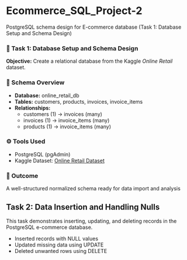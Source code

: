 # Ecommerce_SQL_Project-2
PostgreSQL schema design for E-commerce database (Task 1: Database Setup and Schema Design)

### 📌 Task 1: Database Setup and Schema Design
**Objective:** Create a relational database from the Kaggle *Online Retail* dataset.

### 🧱 Schema Overview
- **Database:** online_retail_db  
- **Tables:** customers, products, invoices, invoice_items  
- **Relationships:**
  - customers (1) → invoices (many)
  - invoices (1) → invoice_items (many)
  - products (1) → invoice_items (many)


### ⚙️ Tools Used
- PostgreSQL (pgAdmin)
- Kaggle Dataset: [Online Retail Dataset](https://www.kaggle.com/datasets/carrie1/ecommerce-data)

### 🏁 Outcome
A well-structured normalized schema ready for data import and analysis


## Task 2: Data Insertion and Handling Nulls
This task demonstrates inserting, updating, and deleting records in the PostgreSQL e-commerce database.
- Inserted records with NULL values
- Updated missing data using UPDATE
- Deleted unwanted rows using DELETE
